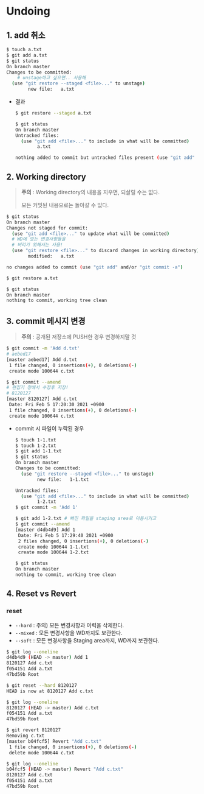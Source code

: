 # Undoing

## 1. add  취소

```bash
$ touch a.txt
$ git add a.txt
$ git status
On branch master
Changes to be committed:
	# unstage하고 싶으면.. 사용해
  (use "git restore --staged <file>..." to unstage)
        new file:   a.txt
```

* 결과

  ```bash
  $ git restore --staged a.txt
  ```

  ```bash
  $ git status
  On branch master
  Untracked files:
    (use "git add <file>..." to include in what will be committed)
          a.txt
  
  nothing added to commit but untracked files present (use "git add" to track)
  
  ```

## 2. Working directory 

> **주의** : Working directory의 내용을 지우면, 되살릴 수는 없다.
>
> 모든 커밋된 내용으로는 돌아갈 수 있다.

```bash
$ git status
On branch master
Changes not staged for commit:
  (use "git add <file>..." to update what will be committed)
  # WD에 있는 변경사항들을
  # 버리기 위해서는 사용!
  (use "git restore <file>..." to discard changes in working directory)
        modified:   a.txt

no changes added to commit (use "git add" and/or "git commit -a")
```

```bash
$ git restore a.txt
```

```bash
$ git status
On branch master
nothing to commit, working tree clean
```

## 3. commit 메시지 변경

> **주의** : 공개된 저장소에 PUSH한 경우 변경하지말 것

```bash
$ git commit -m 'Add d.txt'
# aebed17
[master aebed17] Add d.txt
 1 file changed, 0 insertions(+), 0 deletions(-)
 create mode 100644 c.txt

$ git commit --amend
# 편집기 창에서 수정후 저장!
# 8120127
[master 8120127] Add c.txt
 Date: Fri Feb 5 17:20:30 2021 +0900
 1 file changed, 0 insertions(+), 0 deletions(-)
 create mode 100644 c.txt
```

* commit 시 파일이 누락된 경우

  ```bash
  $ touch 1-1.txt
  $ touch 1-2.txt
  $ git add 1-1.txt
  $ git status
  On branch master
  Changes to be committed:
    (use "git restore --staged <file>..." to unstage)
          new file:   1-1.txt
  
  Untracked files:
    (use "git add <file>..." to include in what will be committed)
          1-2.txt
  $ git commit -m 'Add 1'
  ```

  ```bash
  $ git add 1-2.txt # 빠진 파일을 staging area로 이동시키고
  $ git commit --amend
  [master d4db4d9] Add 1
   Date: Fri Feb 5 17:29:40 2021 +0900
   2 files changed, 0 insertions(+), 0 deletions(-)
   create mode 100644 1-1.txt
   create mode 100644 1-2.txt
  
  $ git status
  On branch master
  nothing to commit, working tree clean
  ```

  

## 4. Reset vs Revert

### reset

* `--hard` : 주의) 모든 변경사항과 이력을 삭제한다.
* `--mixed` : 모든 변경사항을 WD까지도 보관한다.
* `--soft` : 모든 변경사항을  Staging area까지, WD까지 보관한다.

```bash
$ git log --oneline
d4db4d9 (HEAD -> master) Add 1
8120127 Add c.txt
f054151 Add a.txt
47bd59b Root

$ git reset --hard 8120127
HEAD is now at 8120127 Add c.txt

$ git log --oneline
8120127 (HEAD -> master) Add c.txt
f054151 Add a.txt
47bd59b Root
```

```bash
$ git revert 8120127
Removing c.txt
[master b04fcf5] Revert "Add c.txt"
 1 file changed, 0 insertions(+), 0 deletions(-)
 delete mode 100644 c.txt

$ git log --oneline
b04fcf5 (HEAD -> master) Revert "Add c.txt"
8120127 Add c.txt
f054151 Add a.txt
47bd59b Root
```
